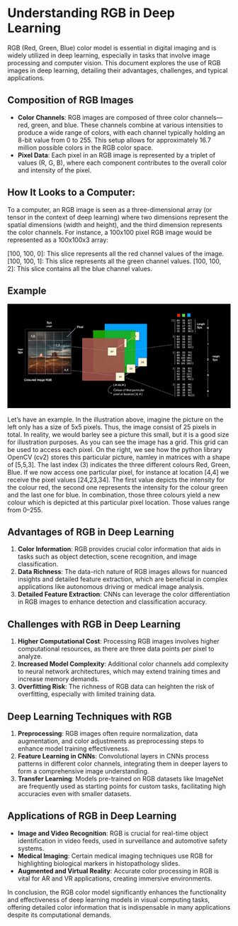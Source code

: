 # Understanding RGB in Deep Learning

RGB (Red, Green, Blue) color model is essential in digital imaging and is widely utilized in deep learning, especially in tasks that involve image processing and computer vision. This document explores the use of RGB images in deep learning, detailing their advantages, challenges, and typical applications.

## Composition of RGB Images

- **Color Channels**: RGB images are composed of three color channels—red, green, and blue. These channels combine at various intensities to produce a wide range of colors, with each channel typically holding an 8-bit value from 0 to 255. This setup allows for approximately 16.7 million possible colors in the RGB color space.
- **Pixel Data**: Each pixel in an RGB image is represented by a triplet of values (R, G, B), where each component contributes to the overall color and intensity of the pixel.

## How It Looks to a Computer:

To a computer, an RGB image is seen as a three-dimensional array (or tensor in the context of deep learning) where two dimensions represent the spatial dimensions (width and height), and the third dimension represents the color channels. For instance, a 100x100 pixel RGB image would be represented as a 100x100x3 array:

[100, 100, 0]: This slice represents all the red channel values of the image.
[100, 100, 1]: This slice represents all the green channel values.
[100, 100, 2]: This slice contains all the blue channel values.

## Example

![RGB Matrix](images/rgb_info.png "RFGB Pixel Values")

Let’s have an example. In the illustration above, imagine the picture on the left only has a size of 5x5 pixels. Thus, the image consist of 25 pixels in total. In reality, we would barley see a picture this small, but it is a good size for illustration purposes. As you can see the image has a grid. This grid can be used to access each pixel. On the right, we see how the python library OpenCV (cv2) stores this particular picture, namley in matrices with a shape of [5,5,3]. The last index (3) indicates the three different colours Red, Green, Blue. If we now access one particular pixel, for instance at location [4,4] we receive the pixel values [24,23,34]. The first value depicts the intensity for the colour red, the second one represents the intensity for the colour green and the last one for blue. In combination, those three colours yield a new colour which is depicted at this particular pixel location. Those values range from 0–255.

## Advantages of RGB in Deep Learning

1. **Color Information**: RGB provides crucial color information that aids in tasks such as object detection, scene recognition, and image classification.
2. **Data Richness**: The data-rich nature of RGB images allows for nuanced insights and detailed feature extraction, which are beneficial in complex applications like autonomous driving or medical image analysis.
3. **Detailed Feature Extraction**: CNNs can leverage the color differentiation in RGB images to enhance detection and classification accuracy.

## Challenges with RGB in Deep Learning

1. **Higher Computational Cost**: Processing RGB images involves higher computational resources, as there are three data points per pixel to analyze.
2. **Increased Model Complexity**: Additional color channels add complexity to neural network architectures, which may extend training times and increase memory demands.
3. **Overfitting Risk**: The richness of RGB data can heighten the risk of overfitting, especially with limited training data.

## Deep Learning Techniques with RGB

1. **Preprocessing**: RGB images often require normalization, data augmentation, and color adjustments as preprocessing steps to enhance model training effectiveness.
2. **Feature Learning in CNNs**: Convolutional layers in CNNs process patterns in different color channels, integrating them in deeper layers to form a comprehensive image understanding.
3. **Transfer Learning**: Models pre-trained on RGB datasets like ImageNet are frequently used as starting points for custom tasks, facilitating high accuracies even with smaller datasets.

## Applications of RGB in Deep Learning

- **Image and Video Recognition**: RGB is crucial for real-time object identification in video feeds, used in surveillance and automotive safety systems.
- **Medical Imaging**: Certain medical imaging techniques use RGB for highlighting biological markers in histopathology slides.
- **Augmented and Virtual Reality**: Accurate color processing in RGB is vital for AR and VR applications, creating immersive environments.

In conclusion, the RGB color model significantly enhances the functionality and effectiveness of deep learning models in visual computing tasks, offering detailed color information that is indispensable in many applications despite its computational demands.
